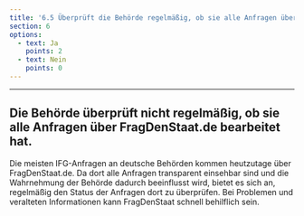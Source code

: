 ```yaml
---
title: '6.5 Überprüft die Behörde regelmäßig, ob sie alle Anfragen über FragDenStaat.de bearbeitet hat? Sind die Kontaktdaten dort aktuell?'
section: 6
options:
  - text: Ja
    points: 2
  - text: Nein
    points: 0
---
```

---
## Die Behörde überprüft nicht regelmäßig, ob sie alle Anfragen über FragDenStaat.de bearbeitet hat.

Die meisten IFG-Anfragen an deutsche Behörden kommen heutzutage über FragDenStaat.de. Da dort alle Anfragen transparent einsehbar sind und die Wahrnehmung der Behörde dadurch beeinflusst wird, bietet es sich an, regelmäßig den Status der Anfragen dort zu überprüfen. Bei Problemen und veralteten Informationen kann FragDenStaat schnell behilflich sein.

